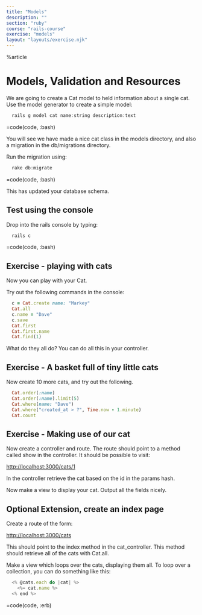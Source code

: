 ```yaml
---
title: "Models"
description: ""
section: "ruby"
course: "rails-course"
exercise: "models"
layout: "layouts/exercise.njk"
---
```


%article

# Models, Validation and Resources

We are going to create a Cat model to held information about a single cat. Use the model generator to create a simple model:

```js
  rails g model cat name:string description:text
```

=code(code, :bash)

You will see we have made a nice cat class in the models directory, and also a migration in the db/migrations directory.

Run the migration using:

```js
  rake db:migrate
```

=code(code, :bash)

This has updated your database schema.

## Test using the console

Drop into the rails console by typing:

```js
  rails c
```

=code(code, :bash)

## Exercise - playing with cats

Now you can play with your Cat.

Try out the following commands in the console:

```ruby
  c = Cat.create name: "Markey"
  Cat.all
  c.name = "Dave"
  c.save
  Cat.first
  Cat.first.name
  Cat.find(1)
```

What do they all do? You can do all this in your controller.

## Exercise - A basket full of tiny little cats

Now create 10 more cats, and try out the following.

```ruby
  Cat.order(:name)
  Cat.order(:name).limit(5)
  Cat.where(name: "Dave")
  Cat.where("created_at > ?", Time.now - 1.minute)
  Cat.count
```

## Exercise - Making use of our cat

Now create a controller and route. The route should point to a method called show in the controller. It should be possible to visit:

<http://localhost:3000/cats/1>

In the controller retrieve the cat based on the id in the params hash.

Now make a view to display your cat. Output all the fields nicely.

## Optional Extension, create an index page

Create a route of the form:

<http://localhost:3000/cats>

This should point to the index method in the cat_controller. This method should retrieve all of the cats with Cat.all.

Make a view which loops over the cats, displaying them all. To loop over a collection, you can do something like this:

```js
  <% @cats.each do |cat| %>
    <%= cat.name %>
  <% end %>
```

=code(code, :erb)
